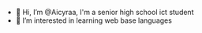 - 👋 Hi, I’m @Aicyraa, I'm a senior high school ict student 
- 👀 I’m interested in learning web base languages


<!---
Aicyraa/Aicyraa is a ✨ special ✨ repository because its `README.md` (this file) appears on your GitHub profile.
You can click the Preview link to take a look at your changes.
--->
